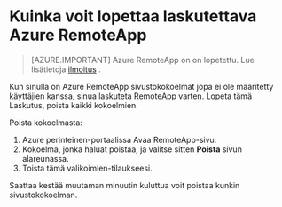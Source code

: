 
<properties
    pageTitle="Muuta Azure RemoteApp laskutuksen | Microsoft Azure"
    description="Lue, miten voit lopettaa laskutettava Azure RemoteApp."
    services="remoteapp"
    documentationCenter=""
    authors="lizap"
    manager="mbaldwin" />

<tags
    ms.service="remoteapp"
    ms.workload="compute"
    ms.tgt_pltfrm="na"
    ms.devlang="na"
    ms.topic="article"
    ms.date="08/15/2016"
    ms.author="elizapo" />



# <a name="how-to-stop-being-billed-for-azure-remoteapp"></a>Kuinka voit lopettaa laskutettava Azure RemoteApp

> [AZURE.IMPORTANT]
> Azure RemoteApp on on lopetettu. Lue lisätietoja [ilmoitus](https://go.microsoft.com/fwlink/?linkid=821148) .

Kun sinulla on Azure RemoteApp sivustokokoelmat jopa ei ole määritetty käyttäjien kanssa, sinua laskuteta RemoteApp varten. Lopeta tämä Laskutus, poista kaikki kokoelmien. 

Poista kokoelmasta:

1. Azure perinteinen-portaalissa Avaa RemoteApp-sivu.
2. Kokoelma, jonka haluat poistaa, ja valitse sitten **Poista** sivun alareunassa.
3. Toista tämä valikoimien-tilaukseesi. 

Saattaa kestää muutaman minuutin kuluttua voit poistaa kunkin sivustokokoelman.